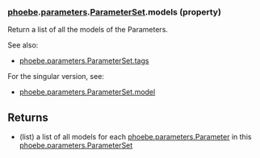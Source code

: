 ### [phoebe](phoebe.md).[parameters](phoebe.parameters.md).[ParameterSet](phoebe.parameters.ParameterSet.md).models (property)




Return a list of all the models of the Parameters.

See also:
* [phoebe.parameters.ParameterSet.tags](phoebe.parameters.ParameterSet.tags.md)

For the singular version, see:
* [phoebe.parameters.ParameterSet.model](phoebe.parameters.ParameterSet.model.md)

Returns
--------
* (list) a list of all models for each [phoebe.parameters.Parameter](phoebe.parameters.Parameter.md)
    in this [phoebe.parameters.ParameterSet](phoebe.parameters.ParameterSet.md)

